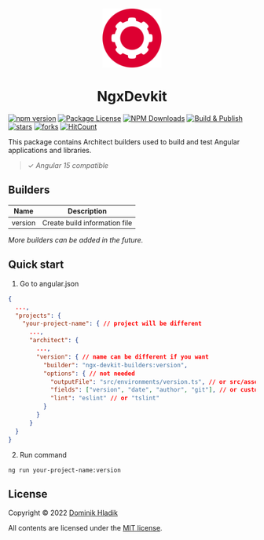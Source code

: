 <p align="center">
  <a href="https://github.com/Celtian/ngx-devkit-builders" target="blank"><img src="assets/logo.svg?sanitize=true" alt="" width="120"></a>
  <h1 align="center">NgxDevkit</h1>
</p>

[![npm version](https://badge.fury.io/js/ngx-devkit-builders.svg)](https://badge.fury.io/js/ngx-devkit-builders)
[![Package License](https://img.shields.io/npm/l/ngx-devkit-builders.svg)](https://www.npmjs.com/ngx-devkit-builders)
[![NPM Downloads](https://img.shields.io/npm/dm/ngx-devkit-builders.svg)](https://www.npmjs.com/ngx-devkit-builders)
[![Build & Publish](https://github.com/celtian/ngx-devkit-builders/workflows/Build%20&%20Publish/badge.svg)](https://github.com/celtian/ngx-devkit-builders/actions)
[![stars](https://badgen.net/github/stars/celtian/ngx-devkit-builders)](https://github.com/celtian/ngx-devkit-builders/)
[![forks](https://badgen.net/github/forks/celtian/ngx-devkit-builders)](https://github.com/celtian/ngx-devkit-builders/)
[![HitCount](http://hits.dwyl.com/celtian/ngx-devkit-builders.svg)](http://hits.dwyl.com/celtian/ngx-devkit-builders)

This package contains Architect builders used to build and test Angular applications and libraries.

> ✓ _Angular 15 compatible_

## Builders

| Name    | Description                   |
| ------- | ----------------------------- |
| version | Create build information file |

_More builders can be added in the future._

## Quick start

1. Go to angular.json

```json
{
  ...,
  "projects": {
    "your-project-name": { // project will be different
      ...,
      "architect": {
        ...,
        "version": { // name can be different if you want
          "builder": "ngx-devkit-builders:version",
          "options": { // not needed
            "outputFile": "src/environments/version.ts", // or src/assets/version.json
            "fields": ["version", "date", "author", "git"], // or custom selection
            "lint": "eslint" // or "tslint"
          }
        }
      }
  }
}
```

2. Run command

```
ng run your-project-name:version
```

## License

Copyright &copy; 2022 [Dominik Hladik](https://github.com/Celtian)

All contents are licensed under the [MIT license].

[mit license]: LICENSE
